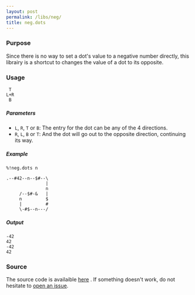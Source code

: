 ```yaml
---
layout: post
permalink: /libs/neg/
title: neg.dots
---
```


### Purpose
Since there is no way to set a dot's value to a negative number directly, this librairy is a shortcut to changes the value of a dot to its opposite.

### Usage
    
     T
    L+R
     B

##### Parameters
- `L`, `R`, `T` or `B`: The entry for the dot can be any of the 4 directions.
- `R`, `L`, `B` or `T`: And the dot will go out to the opposite direction, continuing its way.

##### Example

    %!neg.dots n

    .--#42--n--$#--\
                   |
                   n
         /--$#-&   |
         n         $
         |         #
         \-#$--n---/

##### Output

    -42
    42
    -42
    42

### Source 
The source code is availaible [here](https://github.com/aaronduino/asciidots/blob/master/dots/libs/neg.dots)
. If something doesn't work, do not hesitate to [open an issue](https://github.com/aaronduino/asciidots/issues/new?title=Bug%20in%20neg%20library:%20).

